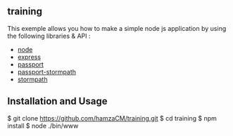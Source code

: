 ## training 

This exemple allows you how to make a simple node js application by using the following libraries & API : 

- [node](http://nodejs.org/)
- [express](http://expressjs.com/)
- [passport](http://expressjs.com/)
- [passport-stormpath](https://github.com/stormpath/passport-stormpath)
- [stormpath](https://stormpath.com/)

## Installation and Usage

$ git clone https://github.com/hamzaCM/training.git
$ cd training
$ npm install
$ node ./bin/www
